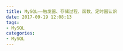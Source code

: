 ```yaml
---
title: MySQL——触发器、存储过程、函数、定时器认识
date: 2017-09-19 12:08:13
tags:
- MySQL
categories:
- MySQL
---
```


